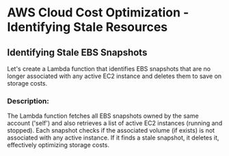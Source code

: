 # AWS Cloud Cost Optimization - Identifying Stale Resources
## Identifying Stale EBS Snapshots
Let's create a Lambda function that identifies EBS snapshots that are no longer associated with any active EC2 instance and deletes them to save on storage costs.

### Description:
The Lambda function fetches all EBS snapshots owned by the same account ('self') and also retrieves a list of active EC2 instances (running and stopped). Each snapshot checks if the associated volume (if exists) is not associated with any active instance. If it finds a stale snapshot, it deletes it, effectively optimizing storage costs.
